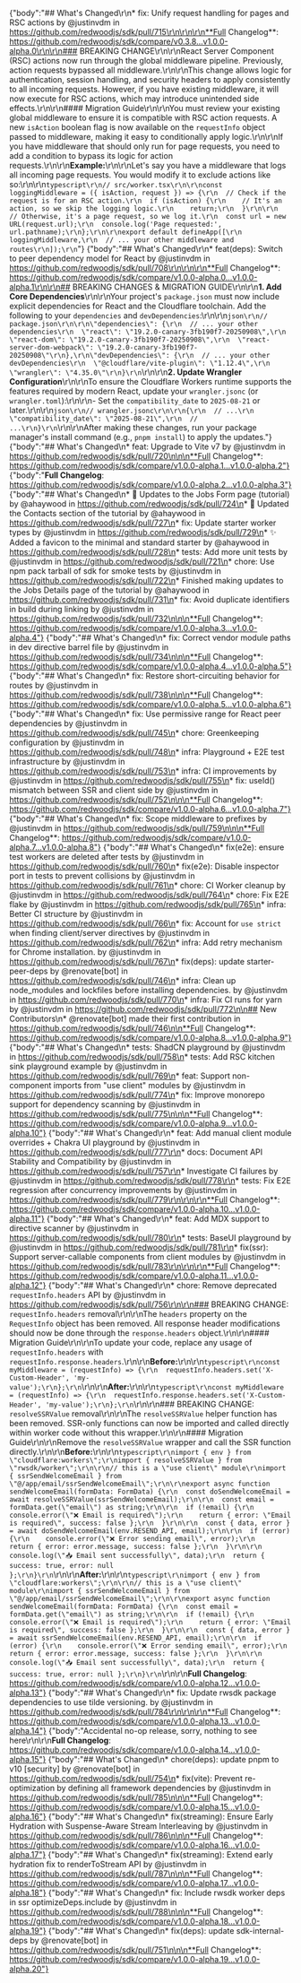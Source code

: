 {"body":"## What's Changed\r\n* fix: Unify request handling for pages and RSC actions by @justinvdm in https://github.com/redwoodjs/sdk/pull/715\r\n\r\n\r\n**Full Changelog**: https://github.com/redwoodjs/sdk/compare/v0.3.8...v1.0.0-alpha.0\r\n\r\n### BREAKING CHANGE\r\n\r\nReact Server Component (RSC) actions now run through the global middleware pipeline. Previously, action requests bypassed all middleware.\r\n\r\nThis change allows logic for authentication, session handling, and security headers to apply consistently to all incoming requests. However, if you have existing middleware, it will now execute for RSC actions, which may introduce unintended side effects.\r\n\r\n#### Migration Guide\r\n\r\nYou must review your existing global middleware to ensure it is compatible with RSC action requests. A new `isAction` boolean flag is now available on the `requestInfo` object passed to middleware, making it easy to conditionally apply logic.\r\n\r\nIf you have middleware that should only run for page requests, you need to add a condition to bypass its logic for action requests.\r\n\r\n**Example:**\r\n\r\nLet's say you have a middleware that logs all incoming page requests. You would modify it to exclude actions like so:\r\n\r\n```typescript\r\n// src/worker.tsx\r\n\r\nconst loggingMiddleware = ({ isAction, request }) => {\r\n  // Check if the request is for an RSC action.\r\n  if (isAction) {\r\n    // It's an action, so we skip the logging logic.\r\n    return;\r\n  }\r\n\r\n  // Otherwise, it's a page request, so we log it.\r\n  const url = new URL(request.url);\r\n  console.log('Page requested:', url.pathname);\r\n};\r\n\r\nexport default defineApp([\r\n  loggingMiddleware,\r\n  // ... your other middleware and routes\r\n]);\r\n```"}
{"body":"## What's Changed\r\n* feat(deps): Switch to peer dependency model for React by @justinvdm in https://github.com/redwoodjs/sdk/pull/708\r\n\r\n\r\n**Full Changelog**: https://github.com/redwoodjs/sdk/compare/v1.0.0-alpha.0...v1.0.0-alpha.1\r\n\r\n## BREAKING CHANGES & MIGRATION GUIDE\r\n\r\n**1. Add Core Dependencies**\r\n\r\nYour project's `package.json` must now include explicit dependencies for React and the Cloudflare toolchain. Add the following to your `dependencies` and `devDependencies`:\r\n\r\n```json\r\n// package.json\r\n\r\n\"dependencies\": {\r\n  // ... your other dependencies\r\n  \"react\": \"19.2.0-canary-3fb190f7-20250908\",\r\n  \"react-dom\": \"19.2.0-canary-3fb190f7-20250908\",\r\n  \"react-server-dom-webpack\": \"19.2.0-canary-3fb190f7-20250908\"\r\n},\r\n\"devDependencies\": {\r\n  // ... your other devDependencies\r\n  \"@cloudflare/vite-plugin\": \"1.12.4\",\r\n  \"wrangler\": \"4.35.0\"\r\n}\r\n```\r\n\r\n**2. Update Wrangler Configuration**\r\n\r\nTo ensure the Cloudflare Workers runtime supports the features required by modern React, update your `wrangler.jsonc` (or `wrangler.toml`):\r\n\r\n-   Set the `compatibility_date` to `2025-08-21` or later.\r\n\r\n```json\r\n// wrangler.jsonc\r\n\r\n{\r\n  // ...\r\n  \"compatibility_date\": \"2025-08-21\",\r\n  // ...\r\n}\r\n```\r\n\r\nAfter making these changes, run your package manager's install command (e.g., `pnpm install`) to apply the updates."}
{"body":"## What's Changed\n* feat: Upgrade to Vite v7 by @justinvdm in https://github.com/redwoodjs/sdk/pull/720\n\n\n**Full Changelog**: https://github.com/redwoodjs/sdk/compare/v1.0.0-alpha.1...v1.0.0-alpha.2"}
{"body":"**Full Changelog**: https://github.com/redwoodjs/sdk/compare/v1.0.0-alpha.2...v1.0.0-alpha.3"}
{"body":"## What's Changed\n* 📝 Updates to the Jobs Form page (tutorial) by @ahaywood in https://github.com/redwoodjs/sdk/pull/724\n* 📝 Updated the Contacts section of the tutorial by @ahaywood in https://github.com/redwoodjs/sdk/pull/727\n* fix: Update starter worker types by @justinvdm in https://github.com/redwoodjs/sdk/pull/729\n* ✨ Added a favicon to the minimal and standard starter by @ahaywood in https://github.com/redwoodjs/sdk/pull/728\n* tests: Add more unit tests by @justinvdm in https://github.com/redwoodjs/sdk/pull/721\n* chore: Use npm pack tarball of sdk for smoke tests by @justinvdm in https://github.com/redwoodjs/sdk/pull/722\n* Finished making updates to the Jobs Details page of the tutorial by @ahaywood in https://github.com/redwoodjs/sdk/pull/731\n* fix: Avoid duplicate identifiers in build during linking by @justinvdm in https://github.com/redwoodjs/sdk/pull/732\n\n\n**Full Changelog**: https://github.com/redwoodjs/sdk/compare/v1.0.0-alpha.3...v1.0.0-alpha.4"}
{"body":"## What's Changed\n* fix: Correct vendor module paths in dev directive barrel file by @justinvdm in https://github.com/redwoodjs/sdk/pull/734\n\n\n**Full Changelog**: https://github.com/redwoodjs/sdk/compare/v1.0.0-alpha.4...v1.0.0-alpha.5"}
{"body":"## What's Changed\n* fix: Restore short-circuiting behavior for routes by @justinvdm in https://github.com/redwoodjs/sdk/pull/738\n\n\n**Full Changelog**: https://github.com/redwoodjs/sdk/compare/v1.0.0-alpha.5...v1.0.0-alpha.6"}
{"body":"## What's Changed\n* fix: Use permissive range for React peer dependencies by @justinvdm in https://github.com/redwoodjs/sdk/pull/745\n* chore: Greenkeeping configuration by @justinvdm in https://github.com/redwoodjs/sdk/pull/748\n* infra: Playground + E2E test infrastructure by @justinvdm in https://github.com/redwoodjs/sdk/pull/753\n* infra: CI improvements by @justinvdm in https://github.com/redwoodjs/sdk/pull/755\n* fix: useId() mismatch between SSR and client side by @justinvdm in https://github.com/redwoodjs/sdk/pull/752\n\n\n**Full Changelog**: https://github.com/redwoodjs/sdk/compare/v1.0.0-alpha.6...v1.0.0-alpha.7"}
{"body":"## What's Changed\n* fix: Scope middleware to prefixes by @justinvdm in https://github.com/redwoodjs/sdk/pull/759\n\n\n**Full Changelog**: https://github.com/redwoodjs/sdk/compare/v1.0.0-alpha.7...v1.0.0-alpha.8"}
{"body":"## What's Changed\n* fix(e2e): ensure test workers are deleted after tests by @justinvdm in https://github.com/redwoodjs/sdk/pull/760\n* fix(e2e): Disable inspector port in tests to prevent collisions by @justinvdm in https://github.com/redwoodjs/sdk/pull/761\n* chore: CI Worker cleanup by @justinvdm in https://github.com/redwoodjs/sdk/pull/764\n* chore: Fix E2E flake by @justinvdm in https://github.com/redwoodjs/sdk/pull/765\n* infra: Better CI structure by @justinvdm in https://github.com/redwoodjs/sdk/pull/766\n* fix: Account for `use strict` when finding client/server directives by @justinvdm in https://github.com/redwoodjs/sdk/pull/762\n* infra: Add retry mechanism for Chrome installation. by @justinvdm in https://github.com/redwoodjs/sdk/pull/767\n* fix(deps): update starter-peer-deps by @renovate[bot] in https://github.com/redwoodjs/sdk/pull/746\n* infra: Clean up node_modules and lockfiles before installing dependencies. by @justinvdm in https://github.com/redwoodjs/sdk/pull/770\n* infra: Fix CI runs for yarn by @justinvdm in https://github.com/redwoodjs/sdk/pull/772\n\n## New Contributors\n* @renovate[bot] made their first contribution in https://github.com/redwoodjs/sdk/pull/746\n\n**Full Changelog**: https://github.com/redwoodjs/sdk/compare/v1.0.0-alpha.8...v1.0.0-alpha.9"}
{"body":"## What's Changed\n* tests: ShadCN playground by @justinvdm in https://github.com/redwoodjs/sdk/pull/758\n* tests: Add RSC kitchen sink playground example by @justinvdm in https://github.com/redwoodjs/sdk/pull/769\n* feat: Support non-component imports from \"use client\" modules by @justinvdm in https://github.com/redwoodjs/sdk/pull/774\n* fix: Improve monorepo support for dependency scanning by @justinvdm in https://github.com/redwoodjs/sdk/pull/775\n\n\n**Full Changelog**: https://github.com/redwoodjs/sdk/compare/v1.0.0-alpha.9...v1.0.0-alpha.10"}
{"body":"## What's Changed\r\n* feat: Add manual client module overrides + Chakra UI playground by @justinvdm in https://github.com/redwoodjs/sdk/pull/777\r\n* docs: Document API Stability and Compatibility by @justinvdm in https://github.com/redwoodjs/sdk/pull/757\r\n* Investigate CI failures by @justinvdm in https://github.com/redwoodjs/sdk/pull/778\r\n* tests: Fix E2E regression after concurrency improvements by @justinvdm in https://github.com/redwoodjs/sdk/pull/779\r\n\r\n\r\n**Full Changelog**: https://github.com/redwoodjs/sdk/compare/v1.0.0-alpha.10...v1.0.0-alpha.11"}
{"body":"## What's Changed\r\n* feat: Add MDX support to directive scanner by @justinvdm in https://github.com/redwoodjs/sdk/pull/780\r\n* tests: BaseUI playground by @justinvdm in https://github.com/redwoodjs/sdk/pull/781\r\n* fix(ssr): Support server-callable components from client modules by @justinvdm in https://github.com/redwoodjs/sdk/pull/783\r\n\r\n\r\n**Full Changelog**: https://github.com/redwoodjs/sdk/compare/v1.0.0-alpha.11...v1.0.0-alpha.12"}
{"body":"## What's Changed\r\n* chore: Remove deprecated `requestInfo.headers` API by @justinvdm in https://github.com/redwoodjs/sdk/pull/756\r\n\r\n### BREAKING CHANGE: `requestInfo.headers` removal\r\n\r\nThe `headers` property on the `RequestInfo` object has been removed. All response header modifications should now be done through the `response.headers` object.\r\n\r\n#### Migration Guide\r\n\r\nTo update your code, replace any usage of `requestInfo.headers` with `requestInfo.response.headers`.\r\n\r\n**Before:**\r\n\r\n```typescript\r\nconst myMiddleware = (requestInfo) => {\r\n  requestInfo.headers.set('X-Custom-Header', 'my-value');\r\n};\r\n```\r\n\r\n**After:**\r\n\r\n```typescript\r\nconst myMiddleware = (requestInfo) => {\r\n  requestInfo.response.headers.set('X-Custom-Header', 'my-value');\r\n};\r\n```\r\n\r\n### BREAKING CHANGE: `resolveSSRValue` removal\r\n\r\nThe `resolveSSRValue` helper function has been removed. SSR-only functions can now be imported and called directly within worker code without this wrapper.\r\n\r\n#### Migration Guide\r\n\r\nRemove the `resolveSSRValue` wrapper and call the SSR function directly.\r\n\r\n**Before:**\r\n\r\n```typescript\r\nimport { env } from \"cloudflare:workers\";\r\nimport { resolveSSRValue } from \"rwsdk/worker\";\r\n\r\n// this is a \"use client\" module\r\nimport { ssrSendWelcomeEmail } from \"@/app/email/ssrSendWelcomeEmail\";\r\n\r\nexport async function sendWelcomeEmail(formData: FormData) {\r\n  const doSendWelcomeEmail = await resolveSSRValue(ssrSendWelcomeEmail);\r\n\r\n  const email = formData.get(\"email\") as string;\r\n\r\n  if (!email) {\r\n    console.error(\"❌ Email is required\");\r\n    return { error: \"Email is required\", success: false };\r\n  }\r\n\r\n  const { data, error } = await doSendWelcomeEmail(env.RESEND_API, email);\r\n\r\n  if (error) {\r\n    console.error(\"❌ Error sending email\", error);\r\n    return { error: error.message, success: false };\r\n  }\r\n\r\n  console.log(\"📥 Email sent successfully\", data);\r\n  return { success: true, error: null };\r\n}\r\n```\r\n\r\n**After:**\r\n\r\n```typescript\r\nimport { env } from \"cloudflare:workers\";\r\n\r\n// this is a \"use client\" module\r\nimport { ssrSendWelcomeEmail } from \"@/app/email/ssrSendWelcomeEmail\";\r\n\r\nexport async function sendWelcomeEmail(formData: FormData) {\r\n  const email = formData.get(\"email\") as string;\r\n\r\n  if (!email) {\r\n    console.error(\"❌ Email is required\");\r\n    return { error: \"Email is required\", success: false };\r\n  }\r\n\r\n  const { data, error } = await ssrSendWelcomeEmail(env.RESEND_API, email);\r\n\r\n  if (error) {\r\n    console.error(\"❌ Error sending email\", error);\r\n    return { error: error.message, success: false };\r\n  }\r\n\r\n  console.log(\"📥 Email sent successfully\", data);\r\n  return { success: true, error: null };\r\n}\r\n```\r\n\r\n**Full Changelog**: https://github.com/redwoodjs/sdk/compare/v1.0.0-alpha.12...v1.0.0-alpha.13"}
{"body":"## What's Changed\r\n* fix: Update rwsdk package dependencies to use tilde versioning. by @justinvdm in https://github.com/redwoodjs/sdk/pull/784\r\n\r\n\r\n**Full Changelog**: https://github.com/redwoodjs/sdk/compare/v1.0.0-alpha.13...v1.0.0-alpha.14"}
{"body":"Accidental no-op release, sorry, nothing to see here\r\n\r\n**Full Changelog**: https://github.com/redwoodjs/sdk/compare/v1.0.0-alpha.14...v1.0.0-alpha.15"}
{"body":"## What's Changed\n* chore(deps): update pnpm to v10 [security] by @renovate[bot] in https://github.com/redwoodjs/sdk/pull/754\n* fix(vite): Prevent re-optimization by defining all framework dependencies by @justinvdm in https://github.com/redwoodjs/sdk/pull/785\n\n\n**Full Changelog**: https://github.com/redwoodjs/sdk/compare/v1.0.0-alpha.15...v1.0.0-alpha.16"}
{"body":"## What's Changed\n* fix(streaming): Ensure Early Hydration with Suspense-Aware Stream Interleaving by @justinvdm in https://github.com/redwoodjs/sdk/pull/786\n\n\n**Full Changelog**: https://github.com/redwoodjs/sdk/compare/v1.0.0-alpha.16...v1.0.0-alpha.17"}
{"body":"## What's Changed\n* fix(streaming): Extend early hydration fix to renderToStream API by @justinvdm in https://github.com/redwoodjs/sdk/pull/787\n\n\n**Full Changelog**: https://github.com/redwoodjs/sdk/compare/v1.0.0-alpha.17...v1.0.0-alpha.18"}
{"body":"## What's Changed\n* fix: Include rwsdk worker deps in ssr optimizeDeps.include by @justinvdm in https://github.com/redwoodjs/sdk/pull/788\n\n\n**Full Changelog**: https://github.com/redwoodjs/sdk/compare/v1.0.0-alpha.18...v1.0.0-alpha.19"}
{"body":"## What's Changed\n* fix(deps): update sdk-internal-deps by @renovate[bot] in https://github.com/redwoodjs/sdk/pull/751\n\n\n**Full Changelog**: https://github.com/redwoodjs/sdk/compare/v1.0.0-alpha.19...v1.0.0-alpha.20"}
